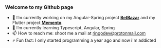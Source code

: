 ### Welcome to my Github page

<!--
**RingoDev/RingoDev** is a ✨ _special_ ✨ repository because its `README.md` (this file) appears on your GitHub profile.

Here are some ideas to get you started:

-->

- 🔭 I’m currently working on my Angular-Spring project [**BetBazar**](https://github.com/RingoDev/BetBazar) and my Flutter project [**Memento**](https://github.com/RingoDev/Memento).
- 🌱 I’m currently learning Typescript, Angular, Spring
- 📫 How to reach me: shoot me a mail at ringodev@protonmail.com
- ⚡ Fun fact: I only started programming a year ago and now i'm addicted
